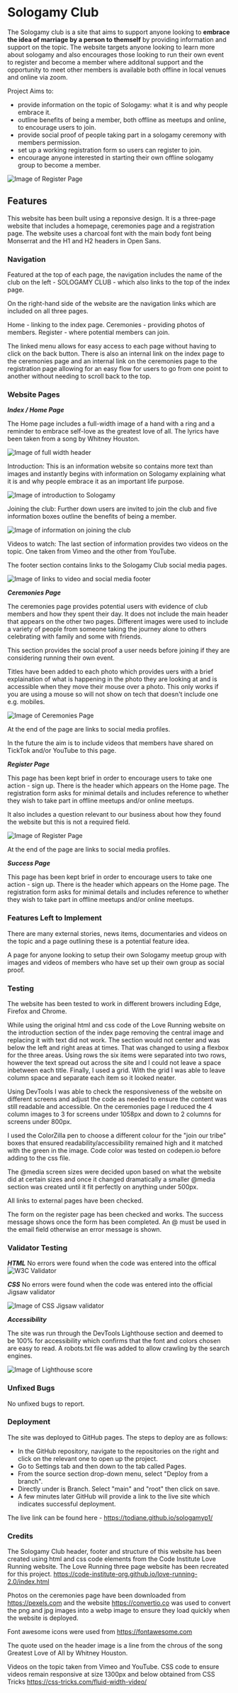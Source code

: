 
# Sologamy Club

The Sologamy club is a site that aims to support anyone looking to **embrace the idea of marriage by a person to themself** by providing information and support on the topic. The website targets anyone looking to learn more about sologamy and also encourages those looking to run their own event to register and become a member where additonal support and the opportunity to meet other members is available both offline in local venues and online via zoom.

Project Aims to:

- provide information on the topic of Sologamy: what it is and why people embrace it.
- outline benefits of being a member, both offline as meetups and online, to encourage users to join.
- provide social proof of people taking part in a sologamy ceremony with members permission.
- set up a working registration form so users can register to join.
- encourage anyone interested in starting their own offline sologamy group to become a member.

![Image of Register Page](assets/images/readme-img.webp/)

## Features

This website has been built using a reponsive design. It is a three-page website that includes a homepage, ceremonies page and a registration page. The website uses a charcoal font with the main body font being Monserrat and the H1 and H2 headers in Open Sans.

### **Navigation**

Featured at the top of each page, the navigation includes the name of the club on the left - SOLOGAMY CLUB - which also links to the top of the index page.

On the right-hand side of the website are the navigation links which are included on all three pages.

Home - linking to the index page.
Ceremonies - providing photos of members.
Register - where potential members can join.

The linked menu allows for easy access to each page without having to click on the back button. There is also an internal link on the index page to the ceremonies page and an internal link on the ceremonies page to the registration page allowing for an easy flow for users to go from one point to another without needing to scroll back to the top.

### **Website Pages**

***Index / Home Page***

The Home page includes a full-width image of a hand with a ring and a reminder to embrace self-love as the greatest love of all. The lyrics have been taken from a song by Whitney Houston.

![Image of full width header](assets/images/rm-sologamy-header.webp)

Introduction: This is an information website so contains more text than images and instantly begins with information on Sologamy explaining what it is and why people embrace it as an important life purpose.

![Image of introduction to Sologamy](assets/images/rm-intro-sologamy.webp)

Joining the club: Further down users are invited to join the club and five information boxes outline the benefits of being a member.

![Image of information on joining the club](assets/images/rm-jointribe.webp)

Videos to watch: The last section of information provides two videos on the topic. One taken from Vimeo and the other from YouTube.

The footer section contains links to the Sologamy Club social media pages.

![Image of links to video and social media footer](assets/images/rm-videos-footer.webp)

***Ceremonies Page***

The ceremonies page provides potential users with evidence of club members and how they spent their day. It does not include the main header that appears on the other two pages. Different images were used to include a variety of people from someone taking the journey alone to others celebrating with family and some with friends.

This section provides the social proof a user needs before joining if they are considering running their own event.

Titles have been added to each photo which provides uers with a brief explaination of what is happening in the photo they are looking at and is accessible when they move their mouse over a photo. This only works if you are using a mouse so will not show on tech that doesn't include one e.g. mobiles.

![Image of Ceremonies Page](assets/images/rm-ceremonies.webp)

At the end of the page are links to social media profiles.

In the future the aim is to include videos that members have shared on TickTok and/or YouTube to this page.

***Register Page***

This page has been kept brief in order to encourage users to take one action - sign up. There is the header which appears on the Home page. The registration form asks for minimal details and includes reference to whether they wish to take part in offline meetups and/or online meetups.

It also includes a question relevant to our business about how they found the website but this is not a required field.

![Image of Register Page](assets/images/rm-register.webp/)

At the end of the page are links to social media profiles.

***Success Page***

This page has been kept brief in order to encourage users to take one action - sign up. There is the header which appears on the Home page. The registration form asks for minimal details and includes reference to whether they wish to take part in offline meetups and/or online meetups.

### **Features Left to Implement**

There are many external stories, news items, documentaries and videos on the topic and a page outlining these is a potential feature idea.

A page for anyone looking to setup their own Sologamy meetup group with images and videos of members who have set up their own group as social proof.

### **Testing**

The website has been tested to work in different browers including Edge, Firefox and Chrome.

While using the original html and css code of the Love Running website on the introduction section of the index page removing the central image and replacing it with text did not work. The section would not center and was below the left and right areas at times. That was changed to using a flexbox for the three areas. Using rows the six items were separated into two rows, however the text spread out across the site and I could not leave a space inbetween each title. Finally, I used a grid. With the grid I was able to leave column space and separate each item so it looked neater.

Using DevTools I was able to check the responsiveness of the website on different screens and adjust the code as needed to ensure the content was still readable and accessible. On the ceremonies page I reduced the 4 column images to 3 for screens under 1058px and down to 2 columns for screens under 800px.

I used the ColorZilla pen to choose a different colour for the "join our tribe" boxes that ensured readability/accessibility remained high and it matched with the green in the image. Code color was tested on codepen.io before adding to the css file.

The @media screen sizes were decided upon based on what the website did at certain sizes and once it changed dramatically a smaller @media section was created until it fit perfectly on anything under 500px.

All links to external pages have been checked.

The form on the register page has been checked and works. The success message shows once the form has been completed. An @ must be used in the email field otherwise an error message is shown.

### **Validator Testing**

***HTML***
No errors were found when the code was entered into the offical ![W3C Validator](assets/images/rm-w3c-validator.webp)

***CSS***
No errors were found when the code was entered into the official Jigsaw validator

![Image of CSS Jigsaw validator](assets/images/rm-w3c-css.webp/)

***Accessibility***

The site was run through the DevTools Lighthouse section and deemed to be 100% for accessibility which confirms that the font and colors chosen are easy to read. A robots.txt file was added to allow crawling by the search engines.

![Image of Lighthouse score](assets/images/rm-lighthouse-score.webp/)

### **Unfixed Bugs**

No unfixed bugs to report.

### **Deployment**

The site was deployed to GitHub pages. The steps to deploy are as follows:

- In the GitHub repository, navigate to the repositories on the right and click on the relevant one to open up the project.
- Go to Settings tab and then down to the tab called Pages.
- From the source section drop-down menu, select "Deploy from a branch".
- Directly under is Branch. Select "main" and "root" then click on save.
- A few minutes later GitHub will provide a link to the live site which indicates successful deployment.

The live link can be found here - <https://todiane.github.io/sologamyp1/>

### **Credits**

The Sologamy Club header, footer and structure of this website has been created using html and css code elements from the  Code Institute Love Running website. The Love Running three page website has been recreated for this project. <https://code-institute-org.github.io/love-running-2.0/index.html>

Photos on the ceremonies page have been downloaded from <https://pexels.com> and the website <https://convertio.co>  was used to convert the png and jpg images into a webp image to ensure they load quickly when the website is deployed.

Font awesome icons were used from <https://fontawesome.com>

The quote used on the header image is a line from the chrous of the song Greatest Love of All by Whitney Houston.

Videos on the topic taken from Vimeo and YouTube. CSS code to ensure videos remain responsive at size 1300px and below obtained from CSS Tricks <https://css-tricks.com/fluid-width-video/>
